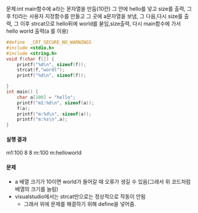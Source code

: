 문제:int main함수에 a라는 문자열을 만듬(10칸) 
그 안에 hello를 넣고 size를 출력, 그 후 f()라는 사용자 지정함수를 만들고 
그 곳에 a문자열을 보냄,
그 다음,다시 size를 출력, 
그 이후 strcat으로 hello뒤에 world를 붇임,size출력,
다시 main함수에 가서 hello world 출력(a 를 이용)



```c
#define  _CRT_SECURE_NO_WARNINGS
#include <stdio.h>
#include <string.h>
void f(char f[]) {
	printf("%d\n", sizeof(f));
	strcat(f,"wordl");
	printf("%d\n", sizeof(f));

}
int main() {
	char a[100] = "hello";
	printf("m1:%d\n", sizeof(a));
	f(a);
	printf("m:%d\n", sizeof(a));
	printf("m:%s\n",a);
}
```

#### 실행 결과
m1:100
8
8
m:100
m:helloworld
#### 문제
- a 배열 크기가 10이면 world가 들어갈 때 오류가 생길 수 있음(그래서 위 코드처럼 배열의 크기를 늘림)
- visualstudio에서는 strcat만으로는 정상적으로 작동이 안됨
	- 그래서 위에 문제를 해결하기 위해 define을 넣어줌.

